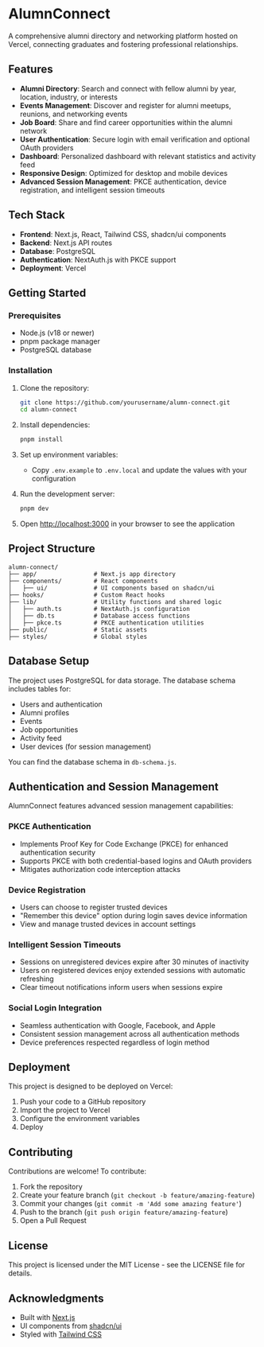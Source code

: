 # AlumnConnect

A comprehensive alumni directory and networking platform hosted on Vercel, connecting graduates and fostering professional relationships.

## Features

- **Alumni Directory**: Search and connect with fellow alumni by year, location, industry, or interests
- **Events Management**: Discover and register for alumni meetups, reunions, and networking events
- **Job Board**: Share and find career opportunities within the alumni network
- **User Authentication**: Secure login with email verification and optional OAuth providers
- **Dashboard**: Personalized dashboard with relevant statistics and activity feed
- **Responsive Design**: Optimized for desktop and mobile devices
- **Advanced Session Management**: PKCE authentication, device registration, and intelligent session timeouts

## Tech Stack

- **Frontend**: Next.js, React, Tailwind CSS, shadcn/ui components
- **Backend**: Next.js API routes
- **Database**: PostgreSQL 
- **Authentication**: NextAuth.js with PKCE support
- **Deployment**: Vercel

## Getting Started

### Prerequisites

- Node.js (v18 or newer)
- pnpm package manager
- PostgreSQL database

### Installation

1. Clone the repository:
   ```bash
   git clone https://github.com/yourusername/alumn-connect.git
   cd alumn-connect
   ```

2. Install dependencies:
   ```bash
   pnpm install
   ```

3. Set up environment variables:
   - Copy `.env.example` to `.env.local` and update the values with your configuration

4. Run the development server:
   ```bash
   pnpm dev
   ```

5. Open [http://localhost:3000](http://localhost:3000) in your browser to see the application

## Project Structure

```
alumn-connect/
├── app/                # Next.js app directory
├── components/         # React components
│   ├── ui/             # UI components based on shadcn/ui
├── hooks/              # Custom React hooks
├── lib/                # Utility functions and shared logic
│   ├── auth.ts         # NextAuth.js configuration
│   ├── db.ts           # Database access functions
│   ├── pkce.ts         # PKCE authentication utilities
├── public/             # Static assets
├── styles/             # Global styles
```

## Database Setup

The project uses PostgreSQL for data storage. The database schema includes tables for:
- Users and authentication
- Alumni profiles
- Events
- Job opportunities
- Activity feed
- User devices (for session management)

You can find the database schema in `db-schema.js`.

## Authentication and Session Management

AlumnConnect features advanced session management capabilities:

### PKCE Authentication

- Implements Proof Key for Code Exchange (PKCE) for enhanced authentication security
- Supports PKCE with both credential-based logins and OAuth providers
- Mitigates authorization code interception attacks

### Device Registration

- Users can choose to register trusted devices
- "Remember this device" option during login saves device information
- View and manage trusted devices in account settings

### Intelligent Session Timeouts

- Sessions on unregistered devices expire after 30 minutes of inactivity
- Users on registered devices enjoy extended sessions with automatic refreshing
- Clear timeout notifications inform users when sessions expire

### Social Login Integration

- Seamless authentication with Google, Facebook, and Apple
- Consistent session management across all authentication methods
- Device preferences respected regardless of login method

## Deployment

This project is designed to be deployed on Vercel:

1. Push your code to a GitHub repository
2. Import the project to Vercel
3. Configure the environment variables
4. Deploy

## Contributing

Contributions are welcome! To contribute:

1. Fork the repository
2. Create your feature branch (`git checkout -b feature/amazing-feature`)
3. Commit your changes (`git commit -m 'Add some amazing feature'`)
4. Push to the branch (`git push origin feature/amazing-feature`)
5. Open a Pull Request

## License

This project is licensed under the MIT License - see the LICENSE file for details.

## Acknowledgments

- Built with [Next.js](https://nextjs.org/)
- UI components from [shadcn/ui](https://ui.shadcn.com/)
- Styled with [Tailwind CSS](https://tailwindcss.com/)